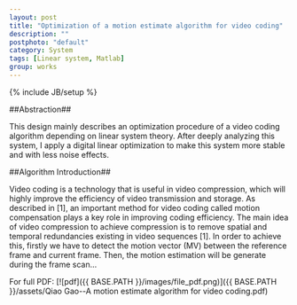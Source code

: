 ```yaml
---
layout: post
title: "Optimization of a motion estimate algorithm for video coding"
description: ""
postphoto: "default"
category: System 
tags: [Linear system, Matlab]
group: works
---
```

{% include JB/setup %}

##Abstraction##

This design mainly describes an optimization procedure of a video coding algorithm depending on linear system theory. After deeply analyzing this system, I apply a digital linear optimization to make this system more stable and with less noise effects.   

##Algorithm Introduction##

Video coding is a technology that is useful in video compression, which will highly improve the efficiency of video transmission and storage. As described in [1], an important method for video coding called motion compensation plays a key role in improving coding efficiency. The main idea of video compression to achieve compression is to remove spatial and temporal redundancies existing in video sequences [1]. In order to achieve this, firstly we have to detect the motion vector (MV) between the reference frame and current frame. Then, the motion estimation will be generate during the frame scan...

For full PDF: [![pdf]({{ BASE.PATH }}/images/file_pdf.png)]({{ BASE.PATH }}/assets/Qiao Gao--A motion estimate algorithm for video coding.pdf) 

